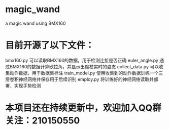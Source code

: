 # magic_wand
a magic wand using BMX160

# 目前开源了以下文件：
bmx160.py 可以读取BMX160的数据，用于检测连接是否正确
euler_angle.py 通过BMX160的数据计算欧拉角，并显示出魔杖实时的姿态
collect_data.py 可以收集动作数据，用于数据集标注
train_model.py 使用收集到的动作数据训练一个三层卷积神经网络并保存用于后续识别
employ.py 将训练好的神经网络读取并部署，实现手势检测

# 本项目还在持续更新中，欢迎加入QQ群关注：210150550
